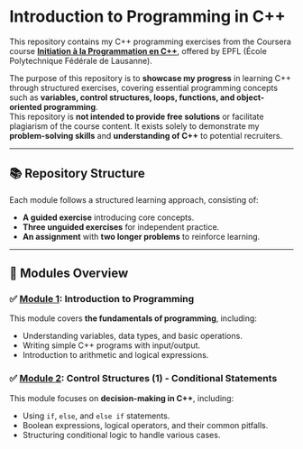 # Introduction to Programming in C++

This repository contains my C++ programming exercises from the Coursera course [**Initiation à la Programmation en C++**](https://www.coursera.org/learn/initiation-programmation-cpp), offered by EPFL (École Polytechnique Fédérale de Lausanne).  

The purpose of this repository is to **showcase my progress** in learning C++ through structured exercises, covering essential programming concepts such as **variables, control structures, loops, functions, and object-oriented programming**.  
This repository is **not intended to provide free solutions** or facilitate plagiarism of the course content. It exists solely to demonstrate my **problem-solving skills** and **understanding of C++** to potential recruiters.  

---

## 📚 Repository Structure  
Each module follows a structured learning approach, consisting of:  
- **A guided exercise** introducing core concepts.  
- **Three unguided exercises** for independent practice.  
- **An assignment** with **two longer problems** to reinforce learning.  

---

## 📘 Modules Overview  

### ✅ [Module 1](Module1): Introduction to Programming  
This module covers **the fundamentals of programming**, including:  
- Understanding variables, data types, and basic operations.  
- Writing simple C++ programs with input/output.  
- Introduction to arithmetic and logical expressions.  

### ✅ [Module 2](Module2): Control Structures (1) - Conditional Statements  
This module focuses on **decision-making in C++**, including:  
- Using `if`, `else`, and `else if` statements.  
- Boolean expressions, logical operators, and their common pitfalls.  
- Structuring conditional logic to handle various cases.   
